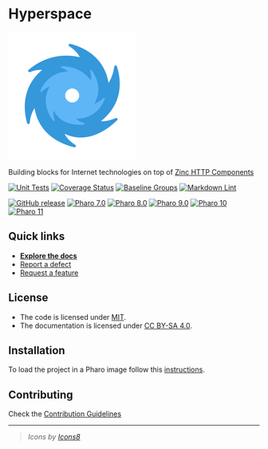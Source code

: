 # Hyperspace

![Logo](assets/logo/logo.svg)

Building blocks for Internet technologies on top of [Zinc HTTP Components](https://github.com/svenvc/zinc)

[![Unit Tests](https://github.com/ba-st/Hyperspace/actions/workflows/unit-tests.yml/badge.svg)](https://github.com/ba-st/Hyperspace/actions/workflows/unit-tests.yml)
[![Coverage Status](https://codecov.io/github/ba-st/Hyperspace/coverage.svg?branch=release-candidate)](https://codecov.io/gh/ba-st/Hyperspace/branch/release-candidate)
[![Baseline Groups](https://github.com/ba-st/Hyperspace/actions/workflows/loading-groups.yml/badge.svg)](https://github.com/ba-st/Hyperspace/actions/workflows/loading-groups.yml)
[![Markdown Lint](https://github.com/ba-st/Hyperspace/actions/workflows/markdown-lint.yml/badge.svg)](https://github.com/ba-st/Hyperspace/actions/workflows/markdown-lint.yml)

[![GitHub release](https://img.shields.io/github/release/ba-st/Hyperspace.svg)](https://github.com/ba-st/Hyperspace/releases/latest)
[![Pharo 7.0](https://img.shields.io/badge/Pharo-7.0-informational)](https://pharo.org)
[![Pharo 8.0](https://img.shields.io/badge/Pharo-8.0-informational)](https://pharo.org)
[![Pharo 9.0](https://img.shields.io/badge/Pharo-9.0-informational)](https://pharo.org)
[![Pharo 10](https://img.shields.io/badge/Pharo-10-informational)](https://pharo.org)
[![Pharo 11](https://img.shields.io/badge/Pharo-11-informational)](https://pharo.org)

## Quick links

- [**Explore the docs**](docs/README.md)
- [Report a defect](https://github.com/ba-st/Hyperspace/issues/new?labels=Type%3A+Defect)
- [Request a feature](https://github.com/ba-st/Hyperspace/issues/new?labels=Type%3A+Feature)

## License

- The code is licensed under [MIT](LICENSE).
- The documentation is licensed under [CC BY-SA 4.0](http://creativecommons.org/licenses/by-sa/4.0/).

## Installation

To load the project in a Pharo image follow this [instructions](docs/how-to/how-to-load-in-pharo.md).

## Contributing

Check the [Contribution Guidelines](CONTRIBUTING.md)

---

> *Icons by [Icons8](https://icons8.com)*
